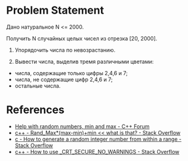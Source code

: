 # Problem Statement

Дано натуральное N <= 2000. 

Получить N случайных целых чисел из отрезка [20, 2000]. 

1. Упорядочить числа по невозрастанию. 

2. Вывести числа, выделив тремя различными цветами: 

- числа, содержащие только цифры 2,4,6 и 7; 
- числа, не содержащие цифр 2,4,6 и 7; 
- остальные числа. 

# References

- [Help with random numbers, min and max - C++ Forum](http://www.cplusplus.com/forum/beginner/85134/)
- [c++ - Rand_Max*(max-min)+min &lt;&lt; what is that? - Stack Overflow](https://stackoverflow.com/questions/10545068/rand-maxmax-minmin-what-is-that)
- [c - How to generate a random integer number from within a range - Stack Overflow](https://stackoverflow.com/questions/2509679/how-to-generate-a-random-integer-number-from-within-a-range)
- [c++ - How to use _CRT_SECURE_NO_WARNINGS - Stack Overflow](https://stackoverflow.com/questions/22450423/how-to-use-crt-secure-no-warnings)
